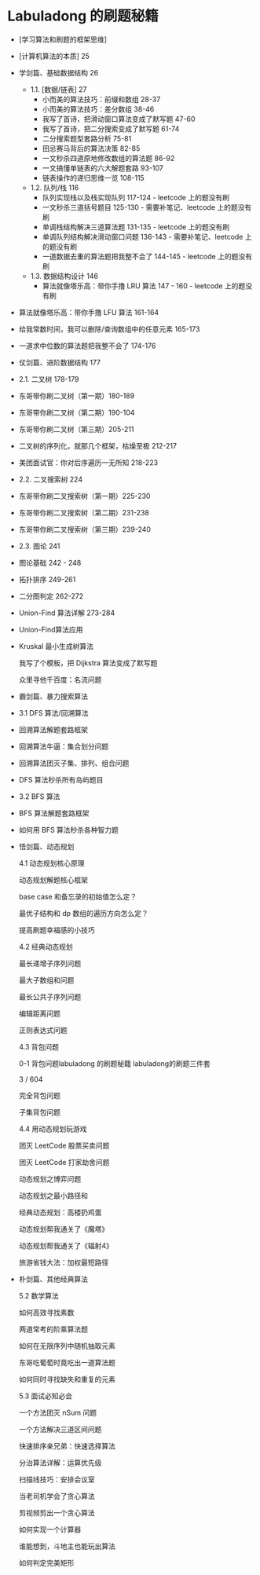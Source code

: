 # Labuladong 的刷题秘籍

* [学习算法和刷题的框架思维]

* [计算机算法的本质] 25

* 学剑篇、基础数据结构 26

  * 1.1. [数据/链表] 27
    * 小而美的算法技巧：前缀和数组 28-37
    * 小而美的算法技巧：差分数组 38-46
    * 我写了首诗，把滑动窗口算法变成了默写题 47-60
    * 我写了首诗，把二分搜索变成了默写题 61-74
    * 二分搜索题型套路分析 75-81
    * 田忌赛马背后的算法决策 82-85
    * 一文秒杀四道原地修改数组的算法题 86-92
    * 一文搞懂单链表的六大解题套路 93-107
    * 链表操作的递归思维一览 108-115
  * 1.2. 队列/栈 116
    * 队列实现栈以及栈实现队列 117-124 - leetcode 上的题没有刷
    * 一文秒杀三道括号题目 125-130 - 需要补笔记、leetcode 上的题没有刷
    * 单调栈结构解决三道算法题 131-135 - leetcode 上的题没有刷
    * 单调队列结构解决滑动窗口问题 136-143 - 需要补笔记、leetcode 上的题没有刷
    * 一道数据去重的算法题把我整不会了 144-145 - leetcode 上的题没有刷
  * 1.3. 数据结构设计 146
    * 算法就像塔乐高：带你手撸 LRU 算法 147 - 160 - leetcode 上的题没有刷

* 算法就像塔乐高：带你手撸 LFU 算法 161-164

* 给我常数时间，我可以删除/查询数组中的任意元素 165-173

* 一道求中位数的算法题把我整不会了 174-176

* 仗剑篇、进阶数据结构 177

* 2.1. 二叉树 178-179

* 东哥带你刷二叉树（第一期）180-189

* 东哥带你刷二叉树（第二期）190-104

* 东哥带你刷二叉树（第三期）205-211

* 二叉树的序列化，就那几个框架，枯燥至极 212-217

* 美团面试官：你对后序遍历一无所知 218-223

* 2.2. 二叉搜索树 224

* 东哥带你刷二叉搜索树（第一期）225-230

* 东哥带你刷二叉搜索树（第二期）231-238

* 东哥带你刷二叉搜索树（第三期）239-240

* 2.3. 图论 241

* 图论基础 242 - 248

* 拓扑排序 249-261

* 二分图判定 262-272

* Union-Find 算法详解 273-284

* Union-Find算法应⽤

* Kruskal 最⼩⽣成树算法 

  我写了个模板，把 Dijkstra 算法变成了默写题 

  众⾥寻他千百度：名流问题

* 霸剑篇、暴⼒搜索算法 

* 3.1 DFS 算法/回溯算法 

* 回溯算法解题套路框架 

* 回溯算法⽜逼：集合划分问题 

* 回溯算法团灭⼦集、排列、组合问题 

* DFS 算法秒杀所有岛屿题⽬ 

* 3.2 BFS 算法 

* BFS 算法解题套路框架 

* 如何⽤ BFS 算法秒杀各种智⼒题 

* 悟剑篇、动态规划 

  4.1 动态规划核⼼原理 

  动态规划解题核⼼框架 

  base case 和备忘录的初始值怎么定？ 

  最优⼦结构和 dp 数组的遍历⽅向怎么定？ 

  提⾼刷题幸福感的⼩技巧 

  4.2 经典动态规划 

  最⻓递增⼦序列问题 

  最⼤⼦数组和问题 

  最⻓公共⼦序列问题 

  编辑距离问题 

  正则表达式问题 

  4.3 背包问题 

  0-1 背包问题labuladong 的刷题秘籍 labuladong的刷题三件套

  3 / 604

  完全背包问题 

  ⼦集背包问题 

  4.4 ⽤动态规划玩游戏 

  团灭 LeetCode 股票买卖问题 

  团灭 LeetCode 打家劫舍问题 

  动态规划之博弈问题 

  动态规划之最⼩路径和 

  经典动态规划：⾼楼扔鸡蛋 

  动态规划帮我通关了《魔塔》 

  动态规划帮我通关了《辐射4》 

  旅游省钱⼤法：加权最短路径

* 朴剑篇、其他经典算法 

  5.2 数学算法 

  如何⾼效寻找素数 

  两道常考的阶乘算法题 

  如何在⽆限序列中随机抽取元素 

  东哥吃葡萄时竟吃出⼀道算法题 

  如何同时寻找缺失和重复的元素 

  5.3 ⾯试必知必会 

  ⼀个⽅法团灭 nSum 问题 

  ⼀个⽅法解决三道区间问题 

  快速排序亲兄弟：快速选择算法 

  分治算法详解：运算优先级 

  扫描线技巧：安排会议室 

  当⽼司机学会了贪⼼算法 

  剪视频剪出⼀个贪⼼算法 

  如何实现⼀个计算器 

  谁能想到，⽃地主也能玩出算法 

  如何判定完美矩形

